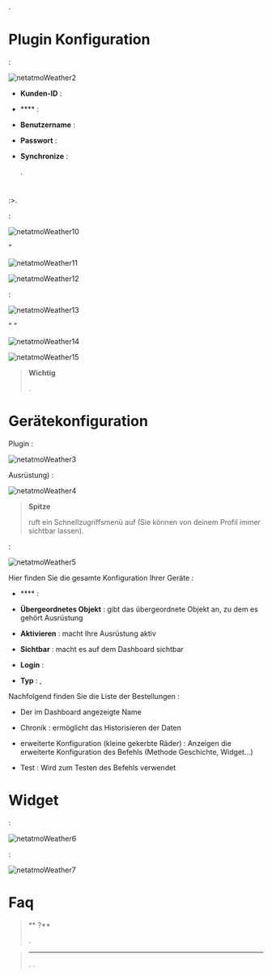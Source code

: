 
.

# Plugin Konfiguration


 :

![netatmoWeather2](../images/netatmoWeather2.png)

-   **Kunden-ID** : 

-   **** : 

-   **Benutzername** : 

-   **Passwort** : 

-   **Synchronize** : 
    
    .

# 


:>.

 :

![netatmoWeather10](../images/netatmoWeather10.png)

"

![netatmoWeather11](../images/netatmoWeather11.png)



![netatmoWeather12](../images/netatmoWeather12.png)


 :

![netatmoWeather13](../images/netatmoWeather13.png)

"
"

![netatmoWeather14](../images/netatmoWeather14.png)





![netatmoWeather15](../images/netatmoWeather15.png)

> **Wichtig**
>
> 
> .

# Gerätekonfiguration


Plugin :

![netatmoWeather3](../images/netatmoWeather3.png)


Ausrüstung) :

![netatmoWeather4](../images/netatmoWeather4.png)

> **Spitze**
>
> 
> ruft ein Schnellzugriffsmenü auf (Sie können
> von deinem Profil immer sichtbar lassen).

 :

![netatmoWeather5](../images/netatmoWeather5.png)

Hier finden Sie die gesamte Konfiguration Ihrer Geräte :

-   **** : 

-   **Übergeordnetes Objekt** : gibt das übergeordnete Objekt an, zu dem es gehört
    Ausrüstung

-   **Aktivieren** : macht Ihre Ausrüstung aktiv

-   **Sichtbar** : macht es auf dem Dashboard sichtbar

-   **Login** : 

-   **Typ** : ,
    

Nachfolgend finden Sie die Liste der Bestellungen :

-   Der im Dashboard angezeigte Name

-   Chronik : ermöglicht das Historisieren der Daten

-   erweiterte Konfiguration (kleine gekerbte Räder) : Anzeigen
    die erweiterte Konfiguration des Befehls (Methode
    Geschichte, Widget…)

-   Test : Wird zum Testen des Befehls verwendet

# Widget

 :

![netatmoWeather6](../images/netatmoWeather6.png)

 :

![netatmoWeather7](../images/netatmoWeather7.png)

# Faq

>** ?**
>
>.

>****
>
>. .
